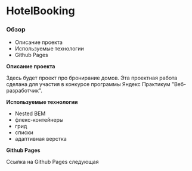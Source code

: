 # HotelBooking

### Обзор
* Описание проекта
* Используемые технологии
* Github Pages

**Описание проекта**

Здесь будет проект про бронирание домов. Эта проектная работа сделана для участия в конкурсе программы Яндекс Практикум "Веб-разработчик".


**Используемые технологии**

* Nested BEM
* флекс-контейнеры
* грид
* списки
* адаптивная верстка

**Github Pages**

Ссылка на Github Pages следующая 